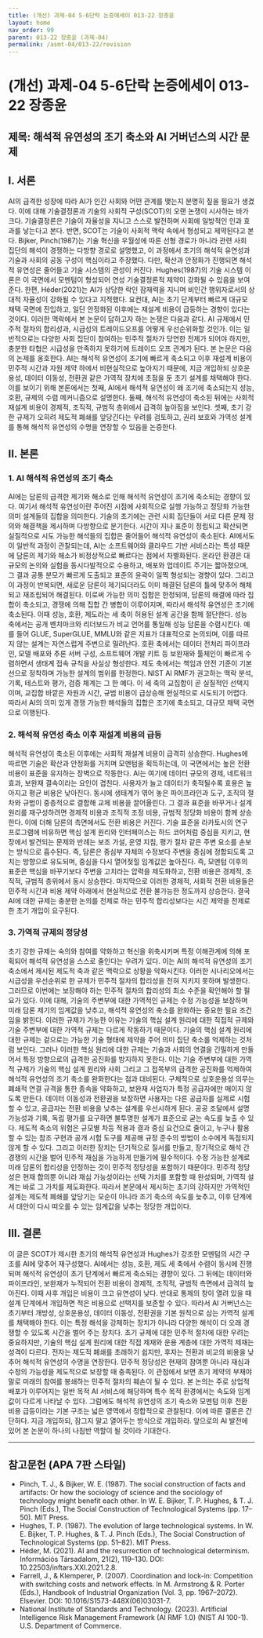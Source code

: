 ```yaml
---
title: (개선) 과제-04 5-6단락 논증에세이 013-22 장종윤
layout: home
nav_order: 99
parent: 013-22 장종윤 (과제-04)
permalink: /asmt-04/013-22/revision
---
```


# (개선) 과제-04 5-6단락 논증에세이 013-22 장종윤 

## 제목: 해석적 유연성의 조기 축소와 AI 거버넌스의 시간 문제

## I. 서론

AI의 급격한 성장에 따라 AI가 인간 사회와 어떤 관계를 맺는지 분명히 짚을 필요가 생겼다. 이에 대해 기술결정론과 기술의 사회적 구성(SCOT)의 오랜 논쟁이 시사하는 바가 크다. 기술결정론은 기술이 자율성을 지니고 스스로 발전하며 사회에 일방적인 인과 효과를 낳는다고 본다. 반면, SCOT는 기술이 사회적 맥락 속에서 형성되고 제약된다고 본다. Bijker, Pinch(1987)는 기술 혁신을 우월성에 따른 선형 경로가 아니라 관련 사회 집단의 해석이 경쟁하는 다방향 경로로 설명했고, 이 과정에서 초기의 해석적 유연성과 기술과 사회의 공동 구성이 핵심이라고 주장했다. 다만, 확산과 안정화가 진행되면 해석적 유연성은 줄어들고 기술 시스템의 관성이 커진다. Hughes(1987)의 기술 시스템 이론은 이 국면에서 모멘텀이 형성되어 연성 기술결정론적 제약이 강화될 수 있음을 보여준다. 한편, Héder(2021)는 AI가 상당한 락인 잠재력을 지니며 비인간 행위자로서의 상대적 자율성이 강화될 수 있다고 지적했다. 요컨대, AI는 초기 단계부터 빠르게 대규모 채택 국면에 진입하고, 일단 안정화된 이후에는 재설계 비용이 급등하는 경향이 있다는 것이다. 이러한 맥락에서 본 논문이 답하고자 하는 논쟁은 다음과 같다. AI 규제에서 민주적 절차의 합리성과, 시급성의 트레이드오프를 어떻게 우선순위화할 것인가. 이는 일반적으로는 다양한 사회 집단이 참여하는 민주적 절차가 당연한 전제가 되어야 하지만, 충분한 타협은 시급성을 만족하지 못하기에 트레이드 오프 관계가 된다. 본 논문은 다음의 논제를 옹호한다. AI는 해석적 유연성이 초기에 빠르게 축소되고 이후 재설계 비용이 민주적 시간과 자원 제약 하에서 비현실적으로 높아지기 때문에, 지금 개입하되 상호운용성, 데이터 이동성, 전환권 같은 가역적 장치에 초점을 둔 초기 설계를 채택해야 한다. 이를 보이기 위해 본론에서는 첫째, AI에서 해석적 유연성이 왜 조기에 축소되는지 성능, 호환, 규제의 수렴 메커니즘으로 설명한다. 둘째, 해석적 유연성이 축소된 뒤에는 사회적 재설계 비용이 경제적, 조직적, 규범적 층위에서 급격히 높아짐을 보인다. 셋째, 초기 강한 규제가 오히려 제도적 폐쇄를 앞당긴다는 우려를 검토하고, 권리 보호와 가역성 설계를 통해 해석적 유연성의 수명을 연장할 수 있음을 논증한다.

## II. 본론

### 1. AI 해석적 유연성의 조기 축소

AI에는 담론의 급격한 제기와 해소로 인해 해석적 유연성이 조기에 축소되는 경향이 있다. 여기서 해석적 유연성이란 주어진 시점에 사회적으로 실행 가능하고 정당화 가능한 의미 설계들의 집합을 의미한다. 기술의 초기에는 관련 사회 집단들이 서로 다른 문제 정의와 해결책을 제시하며 다방향으로 분기한다. 시간이 지나 표준이 정립되고 확산되면 실질적으로 시도 가능한 해석들의 집합은 줄어들어 해석적 유연성이 축소된다. AI에서도 이 일반적 과정이 관찰되는데, AI는 소프트웨어와 클라우드 기반 서비스라는 특성 때문에 담론의 제기와 해소가 비정상적으로 빠르다는 점에서 차별화된다. 온라인 환경은 대규모의 논의와 실험을 동시다발적으로 수용하고, 배포와 업데이트 주기는 짧아졌으며, 그 결과 공통 분모가 빠르게 도출되고 표준의 윤곽이 일찍 형성되는 경향이 있다. 그리고 이 과정이 반복되면, 새로운 담론이 제기되더라도 이미 해결된 담론의 틀에 맞추어 해체되고 재조립되어 해결된다. 이로써 가능한 의미 집합은 한정되며, 담론의 해결에 따라 집합이 축소되고, 경쟁에 의해 집합 간 병합이 이루어지며, 따라서 해석적 유연성은 조기에 축소된다. 이때 성능, 호환, 제도라는 세 축이 허용된 설계 공간을 함께 절단한다. 성능 축에서는 공개 벤치마크와 리더보드가 비교 언어를 통일해 성능 담론을 수렴시킨다. 예를 들어 GLUE, SuperGLUE, MMLU와 같은 지표가 대표적으로 논의되며, 이를 따르지 않는 설계는 자연스럽게 주변으로 밀려난다. 호환 축에서는 데이터 전처리 파이프라인, 모델 배포와 추론 서버 구성, 소프트웨어 개발 키트 등 보완재와 툴체인이 빠르게 수렴하면서 생태계 접속 규칙을 사실상 형성한다. 제도 축에서는 책임과 안전 기준이 기본선으로 정착하며 가능한 설계의 범위를 한정한다. NIST AI RMF가 권고하는 맥락 분석, 기록, 테스트와 평가, 검증 체계는 그 한 예다. 이 세 축의 교집합이 곧 실질적인 선택지이며, 교집합 바깥은 자원과 시간, 규범 비용이 급상승해 현실적으로 시도되기 어렵다. 따라서 AI의 의미 있게 경쟁 가능한 해석들의 집합은 조기에 축소되고, 대규모 채택 국면으로 이행된다. 

### 2. 해석적 유연성 축소 이후 재설계 비용의 급등

해석적 유연성이 축소된 이후에는 사회적 재설계 비용이 급격히 상승한다. Hughes에 따르면 기술은 확산과 안정화를 거치며 모멘텀을 획득하는데, 이 국면에서는 높은 전환 비용이 표준을 유지하는 장벽으로 작동한다. AI는 여기에 데이터 규모의 경제, 네트워크 효과, 보완재 결속이라는 요인이 겹친다. 사용자가 늘고 데이터가 축적될수록 효용은 높아지고 평균 비용은 낮아진다. 동시에 생태계가 엮어 놓은 파이프라인과 도구, 조직의 절차와 규범이 중층적으로 결합해 교체 비용을 끌어올린다. 그 결과 표준을 바꾸거나 설계 원리를 재구성하려면 경제적 비용과 조직적 조정 비용, 규범적 정당화 비용이 함께 상승한다. 이에 더해 담론의 측면에서도 전환 비용은 커진다. 기술 표준을 라카토시의 연구 프로그램에 비유하면 핵심 설계 원리와 인터페이스는 하드 코어처럼 중심을 지키고, 현장에서 발견되는 문제와 반례는 보조 가설, 운영 지침, 평가 절차 같은 주변 요소를 손보는 방식으로 흡수된다. 즉, 담론은 중심부 자체의 수정보다 주변을 중심에 정합되도록 고치는 방향으로 유도되며, 중심을 다시 열어젖힐 임계값은 높아진다. 즉, 모멘텀 이후의 표준은 핵심을 바꾸기보다 주변을 고치라는 압력을 제도화하고, 전환 비용은 경제적, 조직적, 규범적 층위에서 동시 상승한다. 마지막으로 이러한 경제적, 사회적 전환 비용들은 민주적 시간과 비용 제약 아래에서 현실적으로 전환 불가능한 정도까지 상승한다. 결국 AI에 대한 규제는 충분한 논의를 전제로 하는 민주적 합리성보다는 시간 제약을 전제로 한 초기 개입이 요구된다. 

### 3. 가역적 규제의 정당성

초기 강한 규제는 숙의와 참여를 약화하고 혁신을 위축시키며 특정 이해관계에 의해 포획되어 해석적 유연성을 스스로 줄인다는 우려가 있다. 이는 AI의 해석적 유연성의 조기 축소에서 제시된 제도적 축과 같은 맥락으로 상황을 악화시킨다. 이러한 시나리오에서는 시급성을 우선순위로 한 규제가 민주적 절차의 합리성을 전혀 지키지 못하며 발생한다. 그러므로 이번에는 보장해야 하는 민주적 절차의 합리성의 최소 수준을 확인해야 할 필요가 있다. 이에 대해, 기술의 주변부에 대한 가역적인 규제는 수정 가능성을 보장하며 미래 담론 제기의 임계값을 낮추고, 해석적 유연성의 축소를 완화하는 중요한 필요 조건임을 밝힌다. 이러한 규제가 가능한 이유는 기술의 핵심 설계 원리에 대한 직접적 규제와 기술 주변부에 대한 가역적 규제는 다르게 작동하기 때문이다. 기술의 핵심 설계 원리에 대한 규제는 겉으로는 가능한 기술 형태에 제약을 주어 의미 집단 축소를 억제하는 것처럼 보인다. 그러나 이러한 핵심 원리에 대한 규제는 기술과 사회의 연결을 긴밀하게 만들어서 특정 방향으로의 급격한 공진화를 방지하지 못한다. 이는 기술 주변부에 대한 가역적 규제가 기술의 핵심 설계 원리와 사회 그리고 그 접목부의 급격한 공진화를 억제하여 해석적 유연성의 조기 축소를 완화한다는 점과 대비된다. 구체적으로 상호운용성 의무는 폐쇄적 연결 규격을 통한 종속을 약화하고, 보완재 사업자가 특정 공급자에만 매이지 않도록 만든다. 데이터 이동성과 전환권을 보장하면 사용자는 다른 공급자를 실제로 시험할 수 있고, 공급자는 전환 비용을 낮추는 설계를 우선시하게 된다. 공공 조달에서 설명 가능성과 기록, 독립 평가를 요구하면 불투명한 설계가 표준으로 굳는 속도를 늦출 수 있다. 제도적 축소의 위험은 규모별 차등 적용과 결과 중심 요건으로 줄이고, 누구나 활용할 수 있는 참조 구현과 공개 시험 도구를 제공해 규정 준수의 방법이 소수에게 독점되지 않게 할 수 있다. 그리고 이러한 장치는 단기적으로 질서를 만들고, 장기적으로 해석 간 경쟁의 시간을 벌어 민주적 재심을 가능하게 만들기에 필수적이다. 수정 가능한 설계로 미래 담론의 합리성을 인정하는 것이 민주적 정당성을 포함하기 때문이다. 민주적 정당성은 현재 합의뿐 아니라 재심 가능성이라는 선택 가치를 포함할 때 완성되며, 가역적 설계는 바로 그 가치를 제도화한다. 따라서 본문에서 제시하는 초기의 강하지만 가역적인 설계는 제도적 폐쇄를 앞당기는 모순이 아니라 조기 축소의 속도를 늦추고, 이후 단계에서 대안이 다시 떠오를 수 있는 임계값을 낮추는 정당한 개입이다. 

## III. 결론 

이 글은 SCOT가 제시한 초기의 해석적 유연성과 Hughes가 강조한 모멘텀의 시간 구조를 AI에 맞추어 재구성했다. AI에서는 성능, 호환, 제도 세 축에서 수렴이 동시에 진행되며 해석적 유연성이 초기 단계에서 빠르게 축소되는 경향이 있다. 그 뒤에는 데이터와 파이프라인, 보완재가 누적되어 전환 비용이 경제적, 조직적, 규범적 측면에서 급격히 높아진다. 이때 사후 개입은 비용이 크고 유연성이 낮다. 반대로 통제의 창이 열려 있을 때 설계 단계에서 개입하면 적은 비용으로 선택지를 보존할 수 있다. 따라서 AI 거버넌스는 초기부터 개방성, 상호운용성, 데이터 이동성, 전환권을 기본 원칙으로 삼는 가역적 설계를 채택해야 한다. 이는 특정 해석을 강제하는 장치가 아니라 다양한 해석이 더 오래 경쟁할 수 있도록 시간을 벌어 주는 장치다. 초기 규제에 대한 민주적 절차에 대한 우려는 중요하지만, 기술의 핵심 설계 원리에 대한 직접 제재와 운용 계층에 대한 가역적 제재는 성격이 다르다. 전자는 제도적 폐쇄를 초래하기 쉽지만, 후자는 전환과 비교의 비용을 낮추어 해석적 유연성의 수명을 연장한다. 민주적 정당성은 현재의 참여뿐 아니라 재심과 수정의 가능성을 제도적으로 보장할 때 충족된다. 이 관점에서 보면 초기 제약의 부재야말로 미래의 참여를 봉쇄하는 민주적 절차의 훼손이 될 수 있다. 본 논의는 주로 상업적 배포가 이루어지는 일반 목적 AI 서비스에 해당하며 특수 목적 환경에서는 속도와 임계값이 다르게 나타날 수 있다. 그럼에도 해석적 유연성의 조기 축소와 모멘텀 이후 전환 비용 급등이라는 기본 구조는 넓은 영역에서 정합적으로 관찰된다. 이에 따른 결론은 간단하다. 지금 개입하되, 잠그지 말고 열어두는 방식으로 개입하라. 앞으로의 AI 발전에 있어 본 논문이 하나의 나침반 역할이 될 것이라 기대한다. 

---

## 참고문헌 (APA 7판 스타일)

- Pinch, T. J., & Bijker, W. E. (1987). The social construction of facts and artifacts: Or how the sociology of science and the sociology of technology might benefit each other. In W. E. Bijker, T. P. Hughes, & T. J. Pinch (Eds.), The Social Construction of Technological Systems (pp. 17–50). MIT Press.
- Hughes, T. P. (1987). The evolution of large technological systems. In W. E. Bijker, T. P. Hughes, & T. J. Pinch (Eds.), The Social Construction of Technological Systems (pp. 51–82). MIT Press.
- Héder, M. (2021). AI and the resurrection of technological determinism. Információs Társadalom, 21(2), 119–130. DOI: 10.22503/inftars.XXI.2021.2.8. 
- Farrell, J., & Klemperer, P. (2007). Coordination and lock-in: Competition with switching costs and network effects. In M. Armstrong & R. Porter (Eds.), Handbook of Industrial Organization (Vol. 3, pp. 1967–2072). Elsevier. DOI: 10.1016/S1573-448X(06)03031-7. 
- National Institute of Standards and Technology. (2023). Artificial Intelligence Risk Management Framework (AI RMF 1.0) (NIST AI 100-1). U.S. Department of Commerce. 
